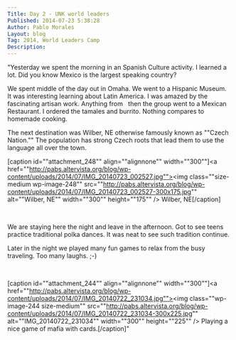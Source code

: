 ```yaml
---
Title: Day 2 - UNK world leaders
Published: 2014-07-23 5:38:28
Author: Pablo Morales
Layout: blog
Tag: 2014, World Leaders Camp
Description: 
---
```

"Yesterday we spent the morning in an Spanish Culture activity. I learned a lot. Did you know Mexico is the largest speaking country?

We spent middle of the day out in Omaha. We went to a Hispanic Museum. It was interesting learning about Latin America. I was amazed by the fascinating artisan work. Anything from   then the group went to a Mexican Restaurant. I ordered the tamales and burrito. Nothing compares to homemade cooking.

The next destination was Wilber, NE otherwise famously known as ""Czech Nation."" The population has strong Czech roots that lead them to use the language all over the town.

[caption id=""attachment_248"" align=""alignnone"" width=""300""]<a href=""http://pabs.altervista.org/blog/wp-content/uploads/2014/07/IMG_20140723_002527.jpg""><img class=""size-medium wp-image-248"" src=""http://pabs.altervista.org/blog/wp-content/uploads/2014/07/IMG_20140723_002527-300x175.jpg"" alt=""Wilber, NE"" width=""300"" height=""175"" /></a> Wilber, NE[/caption]

&nbsp;

We are staying here the night and leave in the afternoon. Got to see teens practice traditional polka dances. It was neat to see such tradition continue.

Later in the night we played many fun games to relax from the busy traveling. Too many laughs. ;-)

&nbsp;

[caption id=""attachment_244"" align=""alignnone"" width=""300""]<a href=""http://pabs.altervista.org/blog/wp-content/uploads/2014/07/IMG_20140722_231034.jpg""><img class=""wp-image-244 size-medium"" src=""http://pabs.altervista.org/blog/wp-content/uploads/2014/07/IMG_20140722_231034-300x225.jpg"" alt=""IMG_20140722_231034"" width=""300"" height=""225"" /></a> Playing a nice game of mafia with cards.[/caption]"